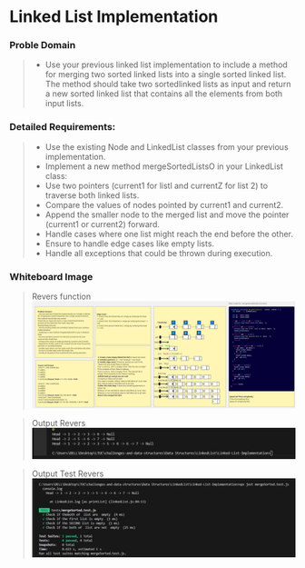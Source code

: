 # Linked List Implementation



###  Proble Domain 

>- Use your previous linked list implementation to include a method for merging two sorted linked lists into a single sorted linked list. The method should take two sortedlinked lists as input and return a new sorted linked list that contains all the elements from both input lists.

### Detailed Requirements:

>- Use the existing Node and LinkedList classes from your previous implementation.
>- Implement a new method mergeSortedListsO in your LinkedList class:
>- Use two pointers (current1 for listl and currentZ for list 2) to traverse both linked lists.
>- Compare the values of nodes pointed by current1 and current2.
>- Append the smaller node to the merged list and move the pointer (current1 or current2) forward.
>- Handle cases where one list might reach the end before the other.
>- Ensure to handle edge cases like empty lists.
>- Handle all exceptions that could be thrown during execution.

### Whiteboard Image


>Revers function 
![ mergeSortedLists](../docs/mergeSortedLists.jpg)



>Output Revers
![OutPutmergeSortedLists](../docs/OutputmergeSortedLists.jpg)

>Output Test Revers  
![OutPutmergeSortedLists](../docs/TESTmergeSortedLists.jpg)
